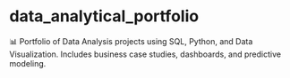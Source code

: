 # data_analytical_portfolio
📊 Portfolio of Data Analysis projects using SQL, Python, and Data Visualization. Includes business case studies, dashboards, and predictive modeling.
